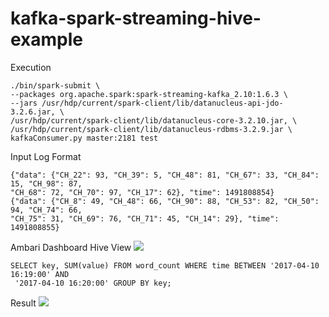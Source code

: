 # kafka-spark-streaming-hive-example

Execution

```
./bin/spark-submit \
--packages org.apache.spark:spark-streaming-kafka_2.10:1.6.3 \
--jars /usr/hdp/current/spark-client/lib/datanucleus-api-jdo-3.2.6.jar, \
/usr/hdp/current/spark-client/lib/datanucleus-core-3.2.10.jar, \
/usr/hdp/current/spark-client/lib/datanucleus-rdbms-3.2.9.jar \
kafkaConsumer.py master:2181 test
```

Input Log Format

```
{"data": {"CH_22": 93, "CH_39": 5, "CH_48": 81, "CH_67": 33, "CH_84": 15, "CH_98": 87,
"CH_68": 72, "CH_70": 97, "CH_17": 62}, "time": 1491808854}
{"data": {"CH_8": 49, "CH_48": 66, "CH_90": 88, "CH_53": 82, "CH_50": 94, "CH_74": 66,
"CH_75": 31, "CH_69": 76, "CH_71": 45, "CH_14": 29}, "time": 1491808855}
```

Ambari Dashboard Hive View
![](https://github.com/jinhan/kafka-spark-streaming-hive-example/blob/master/ambari_hive_view.png)
```
SELECT key, SUM(value) FROM word_count WHERE time BETWEEN '2017-04-10 16:19:00' AND
 '2017-04-10 16:20:00' GROUP BY key;
```

Result
![](https://github.com/jinhan/kafka-spark-streaming-hive-example/blob/master/result_view.png)
